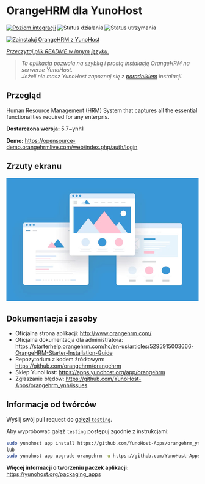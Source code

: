 <!--
To README zostało automatycznie wygenerowane przez <https://github.com/YunoHost/apps/tree/master/tools/readme_generator>
Nie powinno być ono edytowane ręcznie.
-->

# OrangeHRM dla YunoHost

[![Poziom integracji](https://apps.yunohost.org/badge/integration/orangehrm)](https://ci-apps.yunohost.org/ci/apps/orangehrm/)
![Status działania](https://apps.yunohost.org/badge/state/orangehrm)
![Status utrzymania](https://apps.yunohost.org/badge/maintained/orangehrm)

[![Zainstaluj OrangeHRM z YunoHost](https://install-app.yunohost.org/install-with-yunohost.svg)](https://install-app.yunohost.org/?app=orangehrm)

*[Przeczytaj plik README w innym języku.](./ALL_README.md)*

> *Ta aplikacja pozwala na szybką i prostą instalację OrangeHRM na serwerze YunoHost.*  
> *Jeżeli nie masz YunoHost zapoznaj się z [poradnikiem](https://yunohost.org/install) instalacji.*

## Przegląd

Human Resource Management (HRM) System that captures all the essential functionalities required for any enterpris.


**Dostarczona wersja:** 5.7~ynh1

**Demo:** <https://opensource-demo.orangehrmlive.com/web/index.php/auth/login>

## Zrzuty ekranu

![Zrzut ekranu z OrangeHRM](./doc/screenshots/example.jpg)

## Dokumentacja i zasoby

- Oficjalna strona aplikacji: <http://www.orangehrm.com/>
- Oficjalna dokumentacja dla administratora: <https://starterhelp.orangehrm.com/hc/en-us/articles/5295915003666-OrangeHRM-Starter-Installation-Guide>
- Repozytorium z kodem źródłowym: <https://github.com/orangehrm/orangehrm>
- Sklep YunoHost: <https://apps.yunohost.org/app/orangehrm>
- Zgłaszanie błędów: <https://github.com/YunoHost-Apps/orangehrm_ynh/issues>

## Informacje od twórców

Wyślij swój pull request do [gałęzi `testing`](https://github.com/YunoHost-Apps/orangehrm_ynh/tree/testing).

Aby wypróbować gałąź `testing` postępuj zgodnie z instrukcjami:

```bash
sudo yunohost app install https://github.com/YunoHost-Apps/orangehrm_ynh/tree/testing --debug
lub
sudo yunohost app upgrade orangehrm -u https://github.com/YunoHost-Apps/orangehrm_ynh/tree/testing --debug
```

**Więcej informacji o tworzeniu paczek aplikacji:** <https://yunohost.org/packaging_apps>
